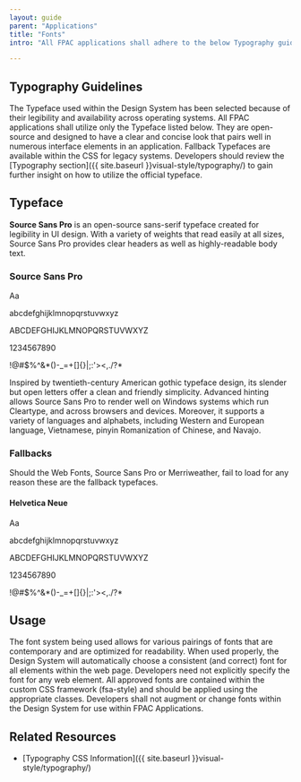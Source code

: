 ```yaml
---
layout: guide
parent: "Applications"
title: "Fonts"
intro: "All FPAC applications shall adhere to the below Typography guidelines in order to maintain consistency throughout all agency applications."

---
```


## Typography Guidelines

The Typeface used within the Design System has been selected because of their legibility and availability across operating systems. All FPAC applications shall utilize only the Typeface listed below. They are open-source and designed to have a clear and concise look that pairs well in numerous interface elements in an application. Fallback Typefaces are available within the CSS for legacy systems. Developers should review the [Typography section]({{ site.baseurl }}visual-style/typography/) to gain further insight on how to utilize the official typeface.

## Typeface

**Source Sans Pro** is an open-source sans-serif typeface created for legibility in UI design. With a variety of weights that read easily at all sizes, Source Sans Pro provides clear headers as well as highly-readable body text.

### Source Sans Pro

<div class="fsa-grid">
  <div class="fsa-grid__1 fsa-grid__1/2@m">
    <div class="docs__font fsa-font--sans">
    <p class="docs__font__preview">Aa</p>
    <div class="docs__font__details">
    <p class="docs__font__item">abcdefghijklmnopqrstuvwxyz</p>
    <p class="docs__font__item">ABCDEFGHIJKLMNOPQRSTUVWXYZ</p>
    <p class="docs__font__item">1234567890</p>
    <p class="docs__font__item">!@#$%^&amp;*()-_=+[]{}|;:'&gt;&lt;,./?*</p>
    </div>
    </div>
  </div>
</div>

Inspired by twentieth-century American gothic typeface design, its slender but open letters offer a clean and friendly simplicity. Advanced hinting allows Source Sans Pro to render well on Windows systems which run Cleartype, and across browsers and devices. Moreover, it supports a variety of languages and alphabets, including Western and European language, Vietnamese, pinyin Romanization of Chinese, and Navajo.

<!--
### Weights

<div class="fsa-grid">
  <div class="fsa-grid__1/3">
    <p class="docs__font__preview docs__font--source-sans-pro">Aa</p>
  </div>
  <div class="fsa-grid__1/3">
    <p class="docs__font__preview docs__font--source-sans-pro docs__font--source-sans-pro-light">Aa</p>
  </div>
  <div class="fsa-grid__1/3">
    <p class="docs__font__preview docs__font--source-sans-pro docs__font--source-sans-pro-bold">Aa</p>
  </div>
</div>

<div class="fsa-grid">
  <div class="fsa-grid__1/3">
    <p class="docs__font__preview docs__font--merriweather">Aa</p>
  </div>
  <div class="fsa-grid__1/3">
    <p class="docs__font__preview docs__font--merriweather docs__font--merriweather-light">Aa</p>
  </div>
  <div class="fsa-grid__1/3">
    <p class="docs__font__preview docs__font--merriweather docs__font--merriweather-bold">Aa</p>
  </div>
</div>
-->

### Fallbacks

Should the Web Fonts, Source Sans Pro or Merriweather, fail to load for any reason these are the fallback typefaces.

#### Helvetica Neue

<div class="fsa-grid">
  <div class="fsa-grid__1 fsa-grid__1/2@m">
    <div class="docs__font docs__font--helvetica">
      <p class="docs__font__preview">Aa</p>
      <div class="docs__font__details">
        <p class="docs__font__item">abcdefghijklmnopqrstuvwxyz</p>
        <p class="docs__font__item">ABCDEFGHIJKLMNOPQRSTUVWXYZ</p>
        <p class="docs__font__item">1234567890</p>
        <p class="docs__font__item">!@#$%^&amp;*()-_=+[]{}|;:'&gt;&lt;,./?*</p>
      </div>
    </div>
  </div>
</div>


## Usage

The font system being used allows for various pairings of fonts that are contemporary and are optimized for readability. When used properly, the Design System will automatically choose a consistent (and correct) font for all elements within the web page. Developers need not explicitly specify the font for any web element. All approved fonts are contained within the custom CSS framework (fsa-style) and should be applied using the appropriate classes. Developers shall not augment or change fonts within the Design System for use within FPAC Applications.

## Related Resources

 * [Typography CSS Information]({{ site.baseurl }}visual-style/typography/)
